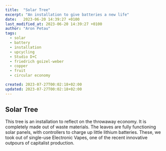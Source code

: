 ```yaml
---
title:  "Solar Tree"
excerpt: "An installation to give batteries a new life"
date:   2023-06-20 14:39:27 +0100
last_modified_at: 2023-06-20 14:39:27 +0100
author: "Aron Petau"
tags:
  - solar
  - battery
  - installation
  - upcycling
  - Studio D+C
  - friedrich goizel-weber
  - copper
  - fruit
  - circular economy

created: 2023-07-27T00:02:18+02:00
updated: 2023-07-27T00:02:18+02:00
---
```


## Solar Tree

This tree is an installation to reflect on the throwaway economy. 
It is completely made out of waste materials. 
The leaves are fully functioning solar panels, with controllers to charge up little lithium batteries.
These, we took out of single-use Electronic Vapes, one of the recent innovative outpours of capitalist production.

